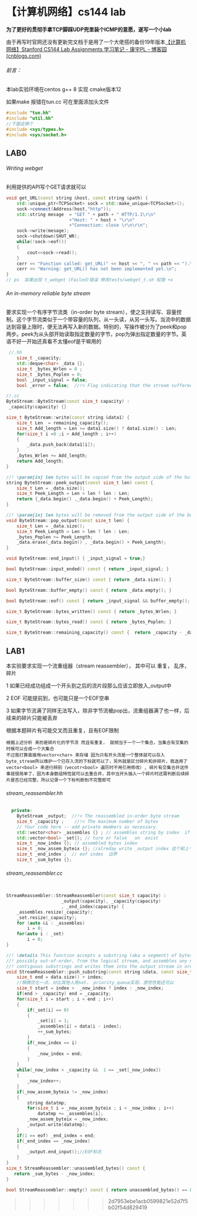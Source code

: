 # 【计算机网络】cs144 lab

**为了更好的贯彻手拿TCP脚踩UDP兜里装个ICMP的意愿，遂写一个小lab**

由于再写时官网还没有更新完文档于是用了一个大佬搭的备份19年版本[【计算机网络】Stanford CS144 Lab Assignments 学习笔记 - 康宇PL - 博客园 (cnblogs.com)](https://www.cnblogs.com/kangyupl/p/stanford_cs144_labs.html)

###### 前言：

本lab实验环境在centos g++ 8 实现 cmake版本12

如果make 报错在tun.cc  可在里面添加头文件

```c++
#include "tun.hh"
#include "util.hh"
//下面这俩个
#include <sys/types.h>
#include <sys/socket.h>
```



## LAB0

###### Writing webget

利用提供的API写个GET请求就可以

```c++
void get_URL(const string &host, const string &path) {
    std::unique_ptr<TCPSocket> sock = std::make_unique<TCPSocket>();
    sock->connect(Address(host,"http"));
    std::string mesage  = "GET " + path + " HTTP/1.1\r\n"
                        +"Host: " + host + "\r\n"
                        +"Connection: close \r\n\r\n";
    sock->write(mesage);
    sock->shutdown(SHUT_WR);
    while(!sock->eof())
    {
        cout<<sock->read();
    }
    cerr << "Function called: get_URL(" << host << ", " << path << ").\n";
    cerr << "Warning: get_URL() has not been implemented yet.\n";
}
// ps  如果出现 t_webget (Failed)错误 修改tests/webget_t.sh 权限 +x
```

###### An in-memory reliable byte stream

要求实现一个有序字节流类（in-order byte stream），使之支持读写、容量控制。这个字节流类似于一个带容量的队列，从一头读，从另一头写。当流中的数据达到容量上限时，便无法再写入新的数据。特别的，写操作被分为了peek和pop两步。peek为从头部开始读取指定数量的字节，pop为弹出指定数量的字节。英语不好一开始还真看不太懂eof是干嘛用的

```c++
 //.hh
	size_t _capacity; 
    std::deque<char> _data {};
    size_t _bytes_Wrlen = 0 ;
    size_t _bytes_Poplen = 0;
    bool _input_signal = false;
    bool _error = false;  //!< Flag indicating that the stream suffered an error.
```

```c++
//.cc
ByteStream::ByteStream(const size_t capacity) :
 _capacity(capacity) {}

size_t ByteStream::write(const string &data1) {
    size_t Len  = remaining_capacity();
    size_t Add_length = Len >= data1.size() ? data1.size() : Len;
    for(size_t i =0 ;i < Add_length ; i++)
    {
        _data.push_back(data1[i]);
    }
    _bytes_Wrlen += Add_length;
    return Add_length;
}

//! \param[in] len bytes will be copied from the output side of the buffer
string ByteStream::peek_output(const size_t len) const {
    size_t Len = _data.size();
    size_t Peek_Length = Len > len ? len : Len;
    return {_data.begin() ,_data.begin() + Peek_Length};
}

//! \param[in] len bytes will be removed from the output side of the buffer
void ByteStream::pop_output(const size_t len) {
    size_t Len = _data.size();
    size_t Peek_Length = Len > len ? len : Len;
    _bytes_Poplen += Peek_Length;
    _data.erase(_data.begin() , _data.begin() + Peek_Length);
}

void ByteStream::end_input() { _input_signal = true;}

bool ByteStream::input_ended() const { return _input_signal; }

size_t ByteStream::buffer_size() const { return _data.size(); }

bool ByteStream::buffer_empty() const { return _data.empty(); }

bool ByteStream::eof() const { return _input_signal && buffer_empty(); }

size_t ByteStream::bytes_written() const { return _bytes_Wrlen; }

size_t ByteStream::bytes_read() const { return _bytes_Poplen; }

size_t ByteStream::remaining_capacity() const {  return _capacity - _data.size(); }
```

## LAB1

本实验要求实现一个流重组器（stream reassembler）， 其中可以 重复， 乱序， 碎片

1 如果已经成功组成一个开头到之后的流片段那么应该立即放入_output中

2 EOF 可能提前到，也可能只是一个EOF空串

3 如果字节流满了同样无法写入，除非字节流被pop出，流重组器满了也一样，后续来的碎片只能被丢弃

根据本题碎片有可能交叉而且重复，且有EOF限制

```
根据上述分析 来的是碎片化的字节流 而且有重复， 就相当于一个一个集合，当集合有交集的时候可以合成一个大集合
不过我打算直接用vector<char> 来存储 因为只有开头流是一个整体就可以存入byte_stream所以维护一个已存入流的下标就可以了，另外就是区分碎片和非碎片，我选用了vector<bool> 来进行辨别（vecotr<bool> 遍历时不用引用修改）, 碎片有交集合并这件事就很简单了，因为本身数组特性就可以去重合并，其中当开头插入一个碎片时还需判断后续碎片是否已经完整，所以记录一个下标判断到不完整即可
```

###### stream_reassembler.hh

```c++
  private: 
    ByteStream _output;  //!< The reassembled in-order byte stream
    size_t _capacity ;    //!< The maximum number of bytes
    // Your code here -- add private members as necessary.
    std::vector<char> _assembles {} ; // assembles string by index  if ok -> _output
    std::vector<bool> _set{}; // ture or false   on  exist
    size_t _now_index {}; // assembled bytes index
    size_t _now_assem_byteix {}; //alreday write _output index 这个和上个其实有一个就行
    size_t _end_index ;  // eof index  边界
    size_t _sum_bytes {};
```

###### stream_reassembler.cc

```c++

StreamReassembler::StreamReassembler(const size_t capacity) :
                     _output(capacity), _capacity(capacity)
                     , _end_index(capacity) {
    _assembles.resize(_capacity);
    _set.resize(_capacity);
    for (auto &i : _assembles)
        i = 0;
    for(auto i : _set)
        i = 0;
}

//! \details This function accepts a substring (aka a segment) of bytes,
//! possibly out-of-order, from the logical stream, and assembles any newly
//! contiguous substrings and writes them into the output stream in order.
void StreamReassembler::push_substring(const string &data, const size_t index, const bool eof) {
    size_t end = data.size() + index;
    //稍微优化一点，对比其他人用set， priority_queue实现，感觉性能还可以
    size_t start = index >  _now_index ? index : _now_index;
    if(end > _capacity) end = _capacity;
    for(size_t i = start ; i < end ; i++)
    {
        if(_set[i] == 0)
        {
            _set[i] = 1;
            _assembles[i] = data[i - index];
            ++_sum_bytes;
        }
        if(_now_index == i)
        {
            _now_index = end;
        }
    }
    while(_now_index < _capacity &&  1 == _set[_now_index])
    {
        _now_index++;
    }
    if(_now_assem_byteix != _now_index)
    {
        string datatmp;
        for(size_t i = _now_assem_byteix ; i < _now_index ; i++)
            datatmp += _assembles[i];
        _now_assem_byteix = _now_index;
        _output.write(datatmp);
    }
    if(1 == eof) _end_index = end;
    if(_end_index == _now_index)
    {
        _output.end_input();//EOF标志
    }
}
size_t StreamReassembler::unassembled_bytes() const {
   return _sum_bytes - _now_index;
}

bool StreamReassembler::empty() const { return unassembled_bytes() == 0; }

```













>>>>>>> 2d7953ebe1acb0599821e52d7f5b02f54d829419

